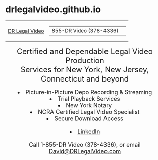 # drlegalvideo.github.io
<!DOCTYPE html>
<html>
<head>
<meta http-equiv='Content-Type' content='text/html; charset=UTF-8' />
<title>DR Legal Video</title>
<meta name='description' content='DR Legal Video - Certified and Dependable Legal Video Production Services for New York, New Jersey, Connecticut and beyond' />
<meta name='keywords' content='Legal Video New York New Jersey Connecticut Depositions' />
<meta property='og:site_name' content='DR Legal Video' />
<meta property='og:title' content='DR Legal Video' />
<meta property='og:description' content='DR Legal Video - Certified and Dependable Legal Video Production Services for New York, New Jersey, Connecticut and beyond' />
<meta property='og:url' content='http://drlegalvideo.com/' />

<meta http-equiv="Content-Type" content="text/html; charset=utf-8"/>


<link rel='stylesheet' type='text/css' href='/files/main_style.css?1356828104' title='wsite-theme-css' />
<style type='text/css'>
#wsite-content div.paragraph, #wsite-content p, #wsite-content .product-description, .blog-sidebar div.paragraph, .blog-sidebar p, .wsite-form-field label, .wsite-form-field label {}
#wsite-content h2, #wsite-content .product-title, .blog-sidebar h2{}
#wsite-title{}
</style>
<script type='text/javascript'>

<script type='text/javascript'><!--
function initFlyouts(){initPublishedFlyoutMenus([],'218832160526910233',"<span class='wsite-nav-handle wsite-nav-more'><li><a href='#'>more...<\/a><\/li><\/span>",'',false)}
if (Prototype.Browser.IE) window.onload=initFlyouts; else document.observe('dom:loaded', initFlyouts);
//-->
</script>
</head>
<body class='wsite-theme-dark tall-header-page wsite-page-index weeblypage-index'>
<div id="wrapper">
	<table id="header">
		<tr>
			<td id="logo"><span class='wsite-logo'><a href='/'><span id="wsite-title">DR Legal Video</span></a></span></td>
			<td id="header-right">
				<table>
					<tr>
						<td class="phone-number"><span class='wsite-text'>855-DR Video (378-4336)</span></td>
						<td class="social"><div style='text-align:left;'><span class="wsite-social wsite-social-default"><a class='wsite-social-item wsite-social-linkedin' href='http://linkedin.com/in/davidrothstein' target='_blank'><span class='wsite-social-item-inner'></span></a></span></div></td>
					</tr>
				</table>
				<div class="search"></div>
			</td>
		</tr>
	</table>
	<div id="navigation">
		<ul></ul>
	</div>
	<div id="container">
		<div id="content">
			<div id="banner">
				<div class="wsite-header"></div>
			</div>
			<div class="text"><div id='wsite-content' class='wsite-not-footer'>
<div class="paragraph" style='text-align:center;'><font size="5">
	Certified and Dependable Legal Video Production <br />
	Services for New York, New Jersey, Connecticut and beyond
</font><br /><br />
					
<font size="4">

<li><span>Picture-in-Picture Depo Recording & Streaming</span></li>
<li><span>Trial Playback Services</span></li>
<li><span>New York Notary</span></li>
<li><font size="4"><span>NCRA Certified Legal Video Specialist</span></font></li>
<li><font size="4"><span>Secure Download Access</span></font></li>
<br><li><font size="4"><span><a href="https://www.linkedin.com/in/davidrothstein/">LinkedIn</a></span></font>
<!-- <font size="4"><span><a href="./davidrothstein.vcf">vCard</a></span></font></li>
 -->
 <br /><br />


</li></ul><font size="4">Call 1-855-DR Video (378-4336)<font size="4">,</font> or email <a title="" href="mailto:david@drlegalvideo.com">David@DRLegalVideo.com</a></font><br /><span></span><font size="4"><span></span><br /></font></div></div>
</div>
		</div>
	</div>
	<div id="footer"></div>
	<div class="clear"></div>
</div>

</body>
</html>
